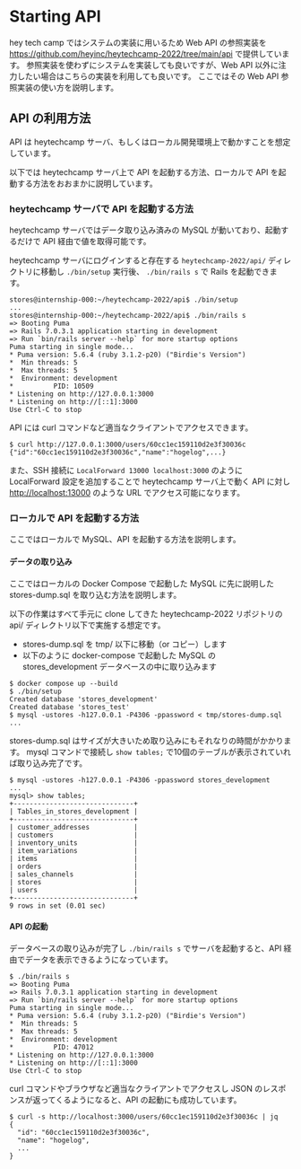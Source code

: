 # Starting API
hey tech camp ではシステムの実装に用いるため Web API の参照実装を <https://github.com/heyinc/heytechcamp-2022/tree/main/api> で提供しています。
参照実装を使わずにシステムを実装しても良いですが、Web API 以外に注力したい場合はこちらの実装を利用しても良いです。
ここではその Web API 参照実装の使い方を説明します。

## API の利用方法
API は heytechcamp サーバ、もしくはローカル開発環境上で動かすことを想定しています。

以下では heytechcamp サーバ上で API を起動する方法、ローカルで API を起動する方法をおおまかに説明しています。
　
### heytechcamp サーバで API を起動する方法
heytechcamp サーバではデータ取り込み済みの MySQL が動いており、起動するだけで API 経由で値を取得可能です。

heytechcamp サーバにログインすると存在する `heytechcamp-2022/api/` ディレクトリに移動し `./bin/setup` 実行後、 `./bin/rails s` で Rails を起動できます。

```console
stores@internship-000:~/heytechcamp-2022/api$ ./bin/setup
...
stores@internship-000:~/heytechcamp-2022/api$ ./bin/rails s
=> Booting Puma
=> Rails 7.0.3.1 application starting in development 
=> Run `bin/rails server --help` for more startup options
Puma starting in single mode...
* Puma version: 5.6.4 (ruby 3.1.2-p20) ("Birdie's Version")
*  Min threads: 5
*  Max threads: 5
*  Environment: development
*          PID: 10509
* Listening on http://127.0.0.1:3000
* Listening on http://[::1]:3000
Use Ctrl-C to stop
```

API には curl コマンドなど適当なクライアントでアクセスできます。

```console
$ curl http://127.0.0.1:3000/users/60cc1ec159110d2e3f30036c
{"id":"60cc1ec159110d2e3f30036c","name":"hogelog",...}
```

また、SSH 接続に `LocalForward 13000 localhost:3000` のように LocalForward 設定を追加することで heytechcamp サーバ上で動く API に対し <http://localhost:13000> のような URL でアクセス可能になります。

### ローカルで API を起動する方法
ここではローカルで MySQL、API を起動する方法を説明します。

#### データの取り込み
ここではローカルの Docker Compose で起動した MySQL に先に説明した stores-dump.sql を取り込む方法を説明します。

以下の作業はすべて手元に clone してきた heytechcamp-2022 リポジトリの api/ ディレクトリ以下で実施する想定です。

- stores-dump.sql を tmp/ 以下に移動（or コピー）します
- 以下のように docker-compose で起動した MySQL の stores_development データベースの中に取り込みます
```console
$ docker compose up --build
$ ./bin/setup
Created database 'stores_development'
Created database 'stores_test'
$ mysql -ustores -h127.0.0.1 -P4306 -ppassword < tmp/stores-dump.sql
...
```

stores-dump.sql はサイズが大きいため取り込みにもそれなりの時間がかかります。
mysql コマンドで接続し `show tables;` で10個のテーブルが表示されていれば取り込み完了です。

```console
$ mysql -ustores -h127.0.0.1 -P4306 -ppassword stores_development
...
mysql> show tables;
+------------------------------+
| Tables_in_stores_development |
+------------------------------+
| customer_addresses           |
| customers                    |
| inventory_units              |
| item_variations              |
| items                        |
| orders                       |
| sales_channels               |
| stores                       |
| users                        |
+------------------------------+
9 rows in set (0.01 sec)
```

#### API の起動
データベースの取り込みが完了し `./bin/rails s` でサーバを起動すると、API 経由でデータを表示できるようになっています。

```console
$ ./bin/rails s
=> Booting Puma
=> Rails 7.0.3.1 application starting in development 
=> Run `bin/rails server --help` for more startup options
Puma starting in single mode...
* Puma version: 5.6.4 (ruby 3.1.2-p20) ("Birdie's Version")
*  Min threads: 5
*  Max threads: 5
*  Environment: development
*          PID: 47012
* Listening on http://127.0.0.1:3000
* Listening on http://[::1]:3000
Use Ctrl-C to stop
```

curl コマンドやブラウザなど適当なクライアントでアクセスし JSON のレスポンスが返ってくるようになると、API の起動にも成功しています。

```console
$ curl -s http://localhost:3000/users/60cc1ec159110d2e3f30036c | jq
{
  "id": "60cc1ec159110d2e3f30036c",
  "name": "hogelog",
  ...
}
```
